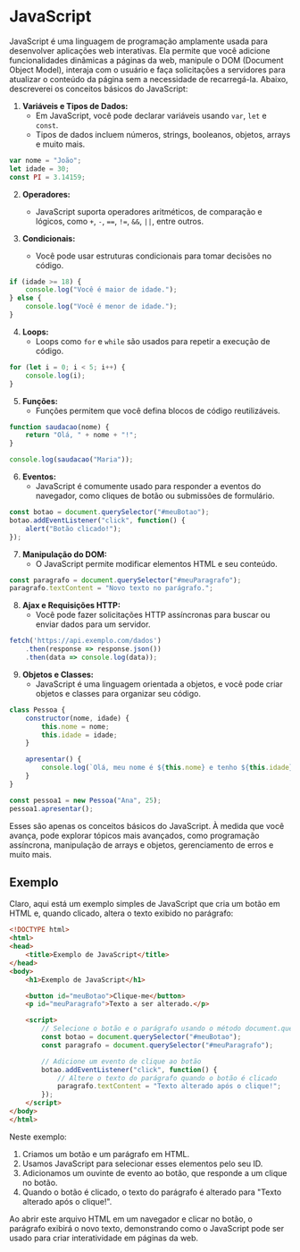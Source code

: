 # JavaScript

JavaScript é uma linguagem de programação amplamente usada para desenvolver aplicações web interativas. Ela permite que você adicione funcionalidades dinâmicas a páginas da web, manipule o DOM (Document Object Model), interaja com o usuário e faça solicitações a servidores para atualizar o conteúdo da página sem a necessidade de recarregá-la. Abaixo, descreverei os conceitos básicos do JavaScript:

1. **Variáveis e Tipos de Dados:**
   - Em JavaScript, você pode declarar variáveis usando `var`, `let` e `const`.
   - Tipos de dados incluem números, strings, booleanos, objetos, arrays e muito mais.

```javascript
var nome = "João";
let idade = 30;
const PI = 3.14159;
```

2. **Operadores:**
   - JavaScript suporta operadores aritméticos, de comparação e lógicos, como `+`, `-`, `==`, `!=`, `&&`, `||`, entre outros.

3. **Condicionais:**
   - Você pode usar estruturas condicionais para tomar decisões no código.

```javascript
if (idade >= 18) {
    console.log("Você é maior de idade.");
} else {
    console.log("Você é menor de idade.");
}
```

4. **Loops:**
   - Loops como `for` e `while` são usados para repetir a execução de código.

```javascript
for (let i = 0; i < 5; i++) {
    console.log(i);
}
```

5. **Funções:**
   - Funções permitem que você defina blocos de código reutilizáveis.

```javascript
function saudacao(nome) {
    return "Olá, " + nome + "!";
}

console.log(saudacao("Maria"));
```

6. **Eventos:**
   - JavaScript é comumente usado para responder a eventos do navegador, como cliques de botão ou submissões de formulário.

```javascript
const botao = document.querySelector("#meuBotao");
botao.addEventListener("click", function() {
    alert("Botão clicado!");
});
```

7. **Manipulação do DOM:**
   - O JavaScript permite modificar elementos HTML e seu conteúdo.

```javascript
const paragrafo = document.querySelector("#meuParagrafo");
paragrafo.textContent = "Novo texto no parágrafo.";
```

8. **Ajax e Requisições HTTP:**
   - Você pode fazer solicitações HTTP assíncronas para buscar ou enviar dados para um servidor.

```javascript
fetch('https://api.exemplo.com/dados')
    .then(response => response.json())
    .then(data => console.log(data));
```

9. **Objetos e Classes:**
   - JavaScript é uma linguagem orientada a objetos, e você pode criar objetos e classes para organizar seu código.

```javascript
class Pessoa {
    constructor(nome, idade) {
        this.nome = nome;
        this.idade = idade;
    }

    apresentar() {
        console.log(`Olá, meu nome é ${this.nome} e tenho ${this.idade} anos.`);
    }
}

const pessoa1 = new Pessoa("Ana", 25);
pessoa1.apresentar();
```

Esses são apenas os conceitos básicos do JavaScript. À medida que você avança, pode explorar tópicos mais avançados, como programação assíncrona, manipulação de arrays e objetos, gerenciamento de erros e muito mais.

## Exemplo

Claro, aqui está um exemplo simples de JavaScript que cria um botão em HTML e, quando clicado, altera o texto exibido no parágrafo:

```html
<!DOCTYPE html>
<html>
<head>
    <title>Exemplo de JavaScript</title>
</head>
<body>
    <h1>Exemplo de JavaScript</h1>

    <button id="meuBotao">Clique-me</button>
    <p id="meuParagrafo">Texto a ser alterado.</p>

    <script>
        // Selecione o botão e o parágrafo usando o método document.querySelector
        const botao = document.querySelector("#meuBotao");
        const paragrafo = document.querySelector("#meuParagrafo");

        // Adicione um evento de clique ao botão
        botao.addEventListener("click", function() {
            // Altere o texto do parágrafo quando o botão é clicado
            paragrafo.textContent = "Texto alterado após o clique!";
        });
    </script>
</body>
</html>
```

Neste exemplo:

1. Criamos um botão e um parágrafo em HTML.
2. Usamos JavaScript para selecionar esses elementos pelo seu ID.
3. Adicionamos um ouvinte de evento ao botão, que responde a um clique no botão.
4. Quando o botão é clicado, o texto do parágrafo é alterado para "Texto alterado após o clique!".

Ao abrir este arquivo HTML em um navegador e clicar no botão, o parágrafo exibirá o novo texto, demonstrando como o JavaScript pode ser usado para criar interatividade em páginas da web.
